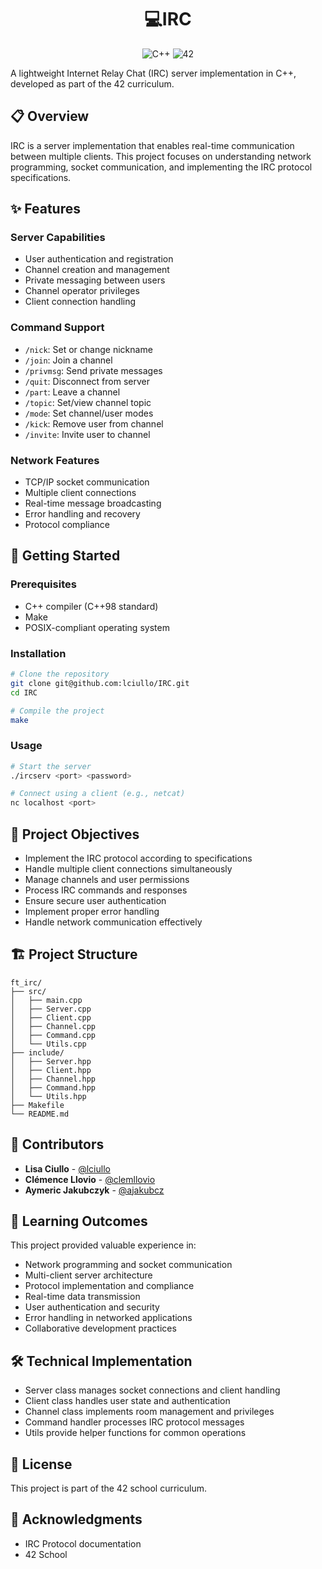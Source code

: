 <h1 align="center">💻IRC</h1>
<p align="center">
  <img src="https://img.shields.io/badge/C++-Solutions-blue.svg?style=flat&logo=c++" alt="C++"/>
  <img src="https://img.shields.io/badge/42-000000?style=for-the-badge&logo=42&logoColor=white" alt="42"/>
</p>


A lightweight Internet Relay Chat (IRC) server implementation in C++, developed as part of the 42 curriculum.

## 📋 Overview

IRC is a server implementation that enables real-time communication between multiple clients. This project focuses on understanding network programming, socket communication, and implementing the IRC protocol specifications.

## ✨ Features

### Server Capabilities
* User authentication and registration
* Channel creation and management
* Private messaging between users
* Channel operator privileges
* Client connection handling

### Command Support
* `/nick`: Set or change nickname
* `/join`: Join a channel
* `/privmsg`: Send private messages
* `/quit`: Disconnect from server
* `/part`: Leave a channel
* `/topic`: Set/view channel topic
* `/mode`: Set channel/user modes
* `/kick`: Remove user from channel
* `/invite`: Invite user to channel

### Network Features
* TCP/IP socket communication
* Multiple client connections
* Real-time message broadcasting
* Error handling and recovery
* Protocol compliance

## 🚀 Getting Started

### Prerequisites
* C++ compiler (C++98 standard)
* Make
* POSIX-compliant operating system

### Installation

```bash
# Clone the repository
git clone git@github.com:lciullo/IRC.git
cd IRC

# Compile the project
make
```

### Usage

```bash
# Start the server
./ircserv <port> <password>

# Connect using a client (e.g., netcat)
nc localhost <port>
```

## 🎯 Project Objectives
* Implement the IRC protocol according to specifications
* Handle multiple client connections simultaneously
* Manage channels and user permissions
* Process IRC commands and responses
* Ensure secure user authentication
* Implement proper error handling
* Handle network communication effectively

## 🏗️ Project Structure

```
ft_irc/
├── src/
│   ├── main.cpp
│   ├── Server.cpp
│   ├── Client.cpp
│   ├── Channel.cpp
│   ├── Command.cpp
│   └── Utils.cpp
├── include/
│   ├── Server.hpp
│   ├── Client.hpp
│   ├── Channel.hpp
│   ├── Command.hpp
│   └── Utils.hpp
├── Makefile
└── README.md
```

## 🤝 Contributors
- **Lisa Ciullo** - [@lciullo](https://github.com/lciullo)
- **Clémence Llovio** - [@clemllovio](https://github.com/clemllovio)
- **Aymeric Jakubczyk** - [@ajakubcz](https://github.com/AymericJakubczyk)

## 🧠 Learning Outcomes
This project provided valuable experience in:
* Network programming and socket communication
* Multi-client server architecture
* Protocol implementation and compliance
* Real-time data transmission
* User authentication and security
* Error handling in networked applications
* Collaborative development practices

## 🛠️ Technical Implementation
* Server class manages socket connections and client handling
* Client class handles user state and authentication
* Channel class implements room management and privileges
* Command handler processes IRC protocol messages
* Utils provide helper functions for common operations

## 📝 License
This project is part of the 42 school curriculum.

## 🌟 Acknowledgments
* IRC Protocol documentation
* 42 School
